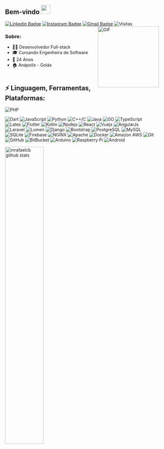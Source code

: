 ## Bem-vindo <img src="https://raw.githubusercontent.com/aemmadi/aemmadi/master/wave.gif" width="30px">
[![Linkedin Badge](https://img.shields.io/badge/-mrafaelcb-blue?style=flat-square&logo=Linkedin&logoColor=white&link=https://www.linkedin.com/in/mrafaelcb/)](https://www.linkedin.com/in/mrafaelcb/)
[![Instagram Badge](https://img.shields.io/badge/-mrafaelcb-purple?style=flat-square&logo=instagram&logoColor=white&link=https://instagram.com/mrafaelcb/)](https://instagram.com/mrafaelcb)
[![Gmail Badge](https://img.shields.io/badge/-mayconrafaelcb@gmail.com-c14438?style=flat-square&logo=Gmail&logoColor=white&link=mailto:mayconrafaelcb@gmail.com)](mailto:mayconrafaelcb@gmail.com)
<img src="https://visitor-badge.laobi.icu/badge?page_id=mrafaelcb" alt="Visitas"/>
<img align="right" height="200px" alt="GIF" src="https://i.pinimg.com/originals/e4/26/70/e426702edf874b181aced1e2fa5c6cde.gif" />
### Sobre:
- 👨‍💻 Desenvolvedor Full-stack
- 🎓 Cursando Engenheira de Software
- 🎉 24 Anos
- 🏠 Anápolis - Goiás
  <br/><br/>
## ⚡ Linguagem, Ferramentas, Plataformas:

![PHP](https://img.shields.io/badge/-PHP-black?style=flat&logo=PHP)
<!-- ![Ruby](https://img.shields.io/badge/-Ruby-black?style=flat&logo=Ruby) -->
![Dart](https://img.shields.io/badge/-Dart-black?style=flat&logo=Dart)
![JavaScript](https://img.shields.io/badge/-JavaScript-black?style=flat-square&logo=javascript)
![Python](https://img.shields.io/badge/-Python-black?style=flat-square&logo=Python)
![C++/C](https://img.shields.io/badge/-C/C++-black?style=flat-square&logo=c)
![Java](https://img.shields.io/badge/-java-black?style=flat-square&logo=java)
![GO](https://img.shields.io/badge/-Golang-black?style=flat-square&logo=go)
![TypeScript](https://img.shields.io/badge/-TypeScript-black?style=flat-square&logo=typescript)
![Latex](https://img.shields.io/badge/-Latex-black?style=flat-square&logo=latex)
![Flutter](https://img.shields.io/badge/-Flutter-black?style=flat&logo=Flutter)
![Kotlin](https://img.shields.io/badge/-Kotlin-black?style=flat-square&logo=kotlin)
![Nodejs](https://img.shields.io/badge/-Nodejs-black?style=flat-square&logo=Node.js)
![React](https://img.shields.io/badge/-React-black?style=flat-square&logo=react)
![Vuejs](https://img.shields.io/badge/-Vuejs-black?style=flat-square&logo=vue.js)
![AngularJs](https://img.shields.io/badge/-AngularJs-black?style=flat-square&logo=angularjs)
![Laravel](https://img.shields.io/badge/-Laravel-black?style=flat-square&logo=laravel)
![Lumen](https://img.shields.io/badge/-Lumen-black?style=flat-square&logo=lumen)
![Django](https://img.shields.io/badge/-Django-black?style=flat-square&logo=django)
![Bootstrap](https://img.shields.io/badge/-Bootstrap-black?style=flat-square&logo=bootstrap)
![PostgreSQL](https://img.shields.io/badge/-PostgreSQL-black?style=flat-square&logo=postgresql)
![MySQL](https://img.shields.io/badge/-MySQL-black?style=flat-square&logo=mysql)
![SQLite](https://img.shields.io/badge/-SQLite-black?style=flat-square&logo=sqlite)
![Firebase](https://img.shields.io/badge/-Firebase-black?style=flat-square&logo=firebase)
![NGINX](https://img.shields.io/badge/-NGINX-black?style=flat-square&logo=nginx)
![Apache](https://img.shields.io/badge/-Apache-black?style=flat-square&logo=apache)
![Docker](https://img.shields.io/badge/-Docker-black?style=flat-square&logo=docker)
![Amazon AWS](https://img.shields.io/badge/Amazon%20AWS-black?style=flat-square&logo=amazon-aws)
![Git](https://img.shields.io/badge/-Git-black?style=flat-square&logo=git)
![GitHub](https://img.shields.io/badge/-GitHub-black?style=flat-square&logo=github)
![BitBucket](https://img.shields.io/badge/-BitBucket-black?style=flat-square&logo=bitbucket)
![Arduino](https://img.shields.io/badge/-Arduino-black?style=flat-square&logo=arduino)
![Raspberry Pi](https://img.shields.io/badge/-Raspberry%20Pi-black?style=flat-square&logo=Raspberry-Pi)
![Android](https://img.shields.io/badge/-Android-000000?style=flat&logo=android)

<img alt="mrafaelcb github stats" width="50%" src="https://github-readme-stats.vercel.app/api?username=mrafaelcb&show_icons=true&count_private=true&hide_border=true&theme=tokyonight" href="https://github.com/mrafaelcb" />
<!-- <img alt="Top Langs" width="42%" src="https://github-readme-stats.vercel.app/api/top-langs/?username=mrafaelcb&layout=compact&count_private=true&&hide_border=true&theme=tokyonight&hide=jupyter%20notebook&langs_count=5" href="https://github.com/mrafaelcb" /> -->

<!--![github contribution grid snake animation](https://raw.githubusercontent.com/platane/platane/output/github-contribution-grid-snake.svg) -->
